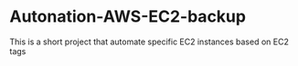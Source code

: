 # Autonation-AWS-EC2-backup
This is a short project that automate specific EC2 instances based on EC2 tags
